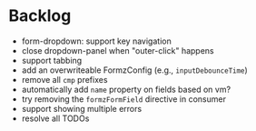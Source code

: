 # Backlog

- form-dropdown: support key navigation
- close dropdown-panel when "outer-click" happens
- support tabbing
- add an overwriteable FormzConfig (e.g., `inputDebounceTime`)
- remove all `cmp` prefixes
- automatically add `name` property on fields based on vm?
- try removing the `formzFormField` directive in consumer
- support showing multiple errors
- resolve all TODOs
